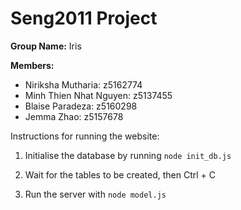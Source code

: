 # Seng2011 Project

**Group Name:** Iris

**Members:**
+ Niriksha Mutharia: z5162774
+ Minh Thien Nhat Nguyen: z5137455
+ Blaise Paradeza: z5160298
+ Jemma Zhao: z5157678
  
Instructions for running the website:

1. Initialise the database by running 
`
node init_db.js
`

2. Wait for the tables to be created, then Ctrl + C

3. Run the server with 
`
node model.js
`
